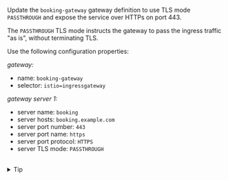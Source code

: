 Update the `booking-gateway` gateway definition to use TLS mode `PASSTHROUGH` and expose the service
over HTTPs on port 443.

The `PASSTHROUGH` TLS mode instructs the gateway to pass the ingress traffic "as is", without terminating TLS.

Use the following configuration properties:

*gateway:*
- name: `booking-gateway`
- selector: `istio=ingressgateway`

*gateway server 1:*
- server name: `booking`
- server hosts: `booking.example.com`
- server port number: `443`
- server port name: `https`
- server port protocol: `HTTPS`
- server TLS mode: `PASSTHROUGH`



<br>
<details><summary>Tip</summary>

```plain
apiVersion: networking.istio.io/v1alpha3
kind: Gateway
metadata:
  name: booking-gateway
spec:
  selector:
    istio: ingressgateway # use istio default ingress gateway
  servers:
  - name: booking
    port:
      number: // TODO
      name: // TODO
      protocol: // TODO
    tls:
      mode: // TODO
    hosts:
    - // TODO
```{{copy}}
</details>

<br>
<details><summary>Solution</summary>

```plain
apiVersion: networking.istio.io/v1alpha3
kind: Gateway
metadata:
  name: booking-gateway
spec:
  selector:
    istio: ingressgateway # use istio default ingress gateway
  servers:
  - name: booking
    port:
      number: 443
      name: https
      protocol: HTTPS
    tls:
      mode: PASSTHROUGH
    hosts:
    - booking.example.com
```{{copy}}
</details>